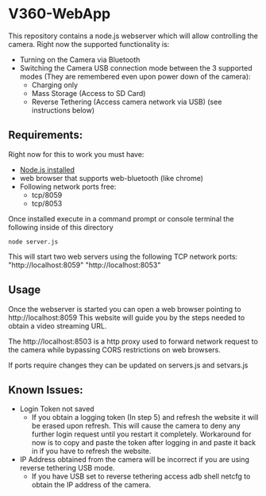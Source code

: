 # V360-WebApp
This repository contains a node.js webserver which will allow controlling the camera. 
Right now the supported functionality is:
* Turning on the Camera via Bluetooth
* Switching the Camera USB connection mode between the 3 supported modes (They are remembered even upon power down of the camera):
  * Charging only
  * Mass Storage (Access to SD Card)
  * Reverse Tethering (Access camera network via USB) (see instructions below)

## Requirements:
Right now for this to work you must have:
* [Node.js installed](https://nodejs.org/en/download/)
* web browser that supports web-bluetooth (like chrome)
* Following network ports free:
  * tcp/8059
  * tcp/8053
  
Once installed execute in a command prompt or console terminal the following inside of this directory
```
node server.js
```
This will start two web servers using the following TCP network ports: 
"http://localhost:8059"
"http://localhost:8053"

## Usage
Once the webserver is started you can open a web browser pointing to http://localhost:8059
This website will guide you by the steps needed to obtain a video streaming URL. 

The http://localhost:8503 is a http proxy used to forward network request to the camera while bypassing CORS restrictions on web browsers.

If ports require changes they can be updated on servers.js and setvars.js
## Known Issues:
* Login Token not saved 
  * If you obtain a logging token (In step 5) and refresh the website it will be erased upon refresh. This will cause the camera to deny any further login request until you restart it completely. 
  Workaround for now is to copy and paste the token after logging in and paste it back in if you have to refresh the website.
* IP Address obtained from the camera will be incorrect if you are using reverse tethering USB mode.
  * If you have USB set to reverse tethering access adb shell netcfg to obtain the IP address of the camera.
